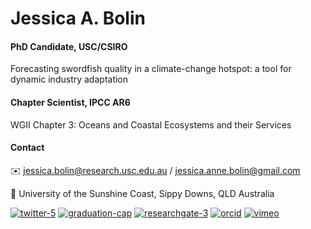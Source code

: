 
 # Jessica A. Bolin  
#### PhD Candidate, USC/CSIRO
Forecasting swordfish quality in a climate-change hotspot: a tool for dynamic industry adaptation
#### Chapter Scientist, IPCC AR6
WGII Chapter 3: Oceans and Coastal Ecosystems and their Services

#### Contact

✉️ jessica.bolin@research.usc.edu.au / jessica.anne.bolin@gmail.com

📍 University of the Sunshine Coast, Sippy Downs, QLD Australia


[![twitter-5](https://user-images.githubusercontent.com/37993300/133866277-0b36522f-25dd-490b-8dd2-cecc3e7a5121.png)][1]    [![graduation-cap](https://user-images.githubusercontent.com/37993300/133866093-49544091-cf2c-467a-b623-8eb4d8b2252d.png)][2]    [![researchgate-3](https://user-images.githubusercontent.com/37993300/133866254-ed9ab324-e7a9-4faa-9a37-e30db774783f.png)][3]    [![orcid](https://user-images.githubusercontent.com/37993300/133866217-c14564da-495d-450f-8650-aeb14ed4ce8b.png)][4]    [![vimeo](https://user-images.githubusercontent.com/37993300/133866307-41b04d28-74fe-4ebc-91c8-49c336774776.png)][5]



[1]: http://www.twitter.com/jessieabolin
[2]: https://scholar.google.com.au/citations?user=ahZht6IAAAAJ&hl=en
[3]: https://www.researchgate.net/profile/Jessica-Bolin-3
[4]: https://orcid.org/0000-0002-9868-7511
[5]: https://vimeo.com/jessicabolin
